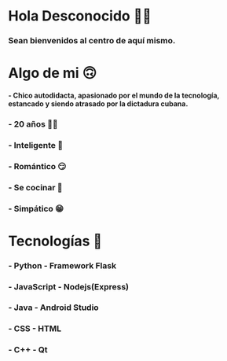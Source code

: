 # Hola Desconocido 👋🏻
### Sean bienvenidos al centro de aquí mismo.

# Algo de mi 🙃

#### - Chico autodidacta, apasionado por el mundo de la tecnología, estancado y siendo atrasado por la dictadura cubana.
### - 20 años 👴🏻
### - Inteligente 🧠
### - Romántico 😏
### - Se cocinar 🍳
### - Simpático 😁

# Tecnologías 👅
### - Python - Framework Flask
### - JavaScript - Nodejs(Express)
### - Java - Android Studio
### - CSS - HTML
### - C++ - Qt